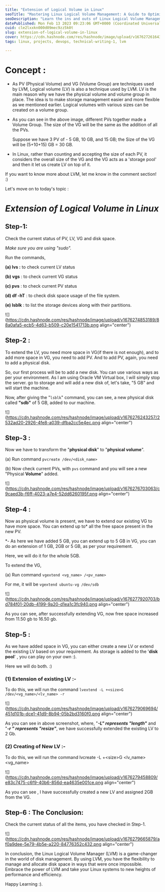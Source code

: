 ```yaml
---
title: "Extension of Logical Volume in Linux"
seoTitle: "Mastering Linux Logical Volume Management: A Guide to Optimizing Disk"
seoDescription: "Learn the ins and outs of Linux Logical Volume Management (LVM) and discover how to efficiently manage and allocate disk space on your Linux systems."
datePublished: Mon Feb 13 2023 09:23:06 GMT+0000 (Coordinated Universal Time)
cuid: cle2lxxkn000d09mec9zz5k0t
slug: extension-of-logical-volume-in-linux
cover: https://cdn.hashnode.com/res/hashnode/image/upload/v1676272616430/e8ba8dc7-686d-46ea-8f9c-5eab843fcb1b.png
tags: linux, projects, devops, technical-writing-1, lvm

---
```


# Concept :

* As PV (Physical Volume) and VG (Volume Group) are techniques used by LVM, Logical volume (LV) is also a technique used by LVM. LV is the main reason why we have the physical volume and volume group in place. The idea is to make storage management easier and more flexible as we mentioned earlier. Logical volumes with various sizes can be created on a volume group.
    

* As you can see in the above image, different PVs together made a Volume Group. The size of the VG will be the same as the addition of all the PVs.
    
    Suppose we have 3 PV of - 5 GB, 10 GB, and 15 GB; the Size of the VG will be (5+10+15) GB = 30 GB.
    
* In Linux, rather than counting and accepting the size of each PV, it considers the overall size of the VG and the VG acts as a 'storage pool' and then it let us create LV on top of it.
    

If you want to know more about LVM, let me know in the comment section! :)

Let's move on to today's topic :

# ***Extension of Logical Volume in Linux***

## Step-1:

Check the current status of PV, LV, VG and disk space.

*Make sure you are using "sudo".*

Run the commands,

**(a) lvs :** to check current LV status

**(b) vgs** : to check current VG status

**(c) pvs** : to check current PV status

**(d) df -hT** : to check disk space usage of the file system.

**(e) lsblk** : to list the storage devices along with their partitions.

![](https://cdn.hashnode.com/res/hashnode/image/upload/v1676274853189/88a0afa5-ecb5-4d63-b509-c20e1541713b.png align="center")

## Step-2 :

To extend the LV, you need more space in VG(if there is not enough), and to add more space in VG, you need to add PV. And to add PV, again, you need to add a physical disk.

So, our first process will be to add a new disk. You can use various ways as per your environment. As I am using Oracle VM Virtual box, I will simply stop the server. go to storage and will add a new disk of, let's take, "5 GB" and will start the machine.

Now, after giving the "`lsblk`" command, you can see, a new physical disk called **"sdb"** of 5 GB, added to our machine.

![](https://cdn.hashnode.com/res/hashnode/image/upload/v1676276243257/2532ad20-2926-4fe8-a039-dfba2cc5e4ec.png align="center")

## Step-3 :

Now we have to transform the "**physical disk**" to "**physical volume**".

(a) Run command `pvcreate /dev/<disk_name>`

(b) Now check current PVs, with `pvs` command and you will see a new "Physical **Volume**" added.

![](https://cdn.hashnode.com/res/hashnode/image/upload/v1676276703063/c9caed3b-f6ff-4023-a7e4-52dd6260195f.png align="center")

## Step-4 :

Now as physical volume is present, we have to extend our existing VG to have more space. You can extend up to\* all the free space present in the new PV.

\*- As here we have added 5 GB, you can extend up to 5 GB in VG, you can do an extension of 1 GB, 2GB or 5 GB, as per your requirement.

Here, we will do it for the whole 5GB.

To extend the VG,

(a) Run command `vgextend <vg_name> /<pv_name>`

For me, it will be `vgextend ubuntu-vg /dev/sdb`

![](https://cdn.hashnode.com/res/hashnode/image/upload/v1676277920703/bd784f01-20db-4199-9a20-d1ea1c3fc940.png align="center")

As you can see, after successfully extending VG, now free space increased from 11.50 gb to 16.50 gb.

## Step-5 :

As we have added space in VG, you can either create a new LV or extend the existing LV based on your requirement. As storage is added to the '**disk pool**' , you can play on your own :).

Here we will do both. :)

### (1) Extension of existing LV :-

To do this, we will run the command `lvextend -L +<size>G /dev/<vg_name>/<lv_name> -r`

![](https://cdn.hashnode.com/res/hashnode/image/upload/v1676279069694/451d101b-dce1-41d9-8b94-05b2bd3160f0.png align="center")

As you can see in above screenshot, where, "***\-L" represents "length"*** and "***\-r " represents "resize"***, we have successfully extended the existing LV to 2 Gb.

### (2) Creating of New LV :-

To do this, we will run the command lvcreate -L +&lt;size&gt;G &lt;lv\_name&gt; &lt;vg\_name&gt;

![](https://cdn.hashnode.com/res/hashnode/image/upload/v1676279458809/e83c7475-c6f9-40b6-856d-ea4635e001ce.png align="center")

As you can see , I have successfully created a new LV and assigned 2GB from the VG.

## Step-6 : The Conclusion:

Check the current status of all the items, you have checked in Step-1.

![](https://cdn.hashnode.com/res/hashnode/image/upload/v1676279665879/af0a9dee-5e79-4b5e-a220-84776352c432.png align="center")

In conclusion, the Linux Logical Volume Manager (LVM) is a game-changer in the world of disk management. By using LVM, you have the flexibility to manage and allocate disk space in ways that were once impossible. Embrace the power of LVM and take your Linux systems to new heights of performance and efficiency.

Happy Learning :).